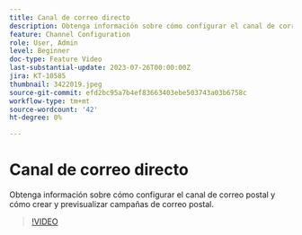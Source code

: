 ```yaml
---
title: Canal de correo directo
description: Obtenga información sobre cómo configurar el canal de correo postal y cómo crear y previsualizar campañas de correo postal.
feature: Channel Configuration
role: User, Admin
level: Beginner
doc-type: Feature Video
last-substantial-update: 2023-07-26T00:00:00Z
jira: KT-10585
thumbnail: 3422019.jpeg
source-git-commit: efd2bc95a7b4ef83663403ebe503743a03b6758c
workflow-type: tm+mt
source-wordcount: '42'
ht-degree: 0%

---
```



# Canal de correo directo

Obtenga información sobre cómo configurar el canal de correo postal y cómo crear y previsualizar campañas de correo postal.

>[!VIDEO](https://video.tv.adobe.com/v/3422019/?learn=on)
